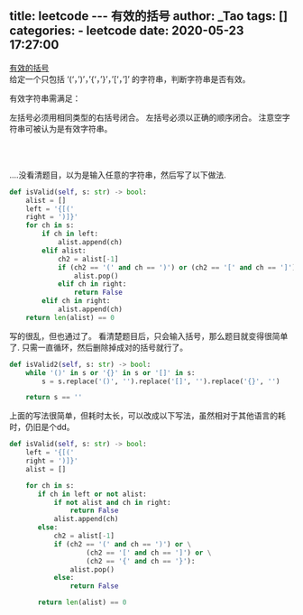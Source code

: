 title: leetcode --- 有效的括号
author: _Tao
tags: []
categories: 
	- leetcode
date: 2020-05-23 17:27:00
---
[有效的括号](https://leetcode-cn.com/problems/valid-parentheses/)
<br/>
给定一个只包括 ‘(‘，’)’，’{‘，’}’，’[‘，’]’ 的字符串，判断字符串是否有效。

有效字符串需满足：

左括号必须用相同类型的右括号闭合。
左括号必须以正确的顺序闭合。
注意空字符串可被认为是有效字符串。

<!-- more -->

<br/>
<br/>

….没看清题目，以为是输入任意的字符串，然后写了以下做法.
```python
def isValid(self, s: str) -> bool:
	alist = []
	left = '{[('
	right = ')]}'
	for ch in s:
		if ch in left:
			alist.append(ch)
		elif alist:
			ch2 = alist[-1]
			if (ch2 == '(' and ch == ')') or (ch2 == '[' and ch == ']') or (ch2 == '{' and ch == '}'):
				alist.pop()
			elif ch in right:
				return False
		elif ch in right:
			alist.append(ch)
	return len(alist) == 0
```

写的很乱，但也通过了。
看清楚题目后，只会输入括号，那么题目就变得很简单了.
只需一直循环，然后删除掉成对的括号就行了。
```python
def isValid2(self, s: str) -> bool:
	while '()' in s or '{}' in s or '[]' in s:
		s = s.replace('()', '').replace('[]', '').replace('{}', '')

	return s == ''
```
上面的写法很简单，但耗时太长，可以改成以下写法，虽然相对于其他语言的耗时，仍旧是个dd。
```python
def isValid(self, s: str) -> bool:
	left = '{[('
	right = ')]}'
	alist = []

	for ch in s:
	   if ch in left or not alist:
		   if not alist and ch in right:
			   return False
		   alist.append(ch)
	   else:
		   ch2 = alist[-1]
		   if (ch2 == '(' and ch == ')') or \
				   (ch2 == '[' and ch == ']') or \
				   (ch2 == '{' and ch == '}'):
			   alist.pop()
		   else:
			   return False

	   return len(alist) == 0
```